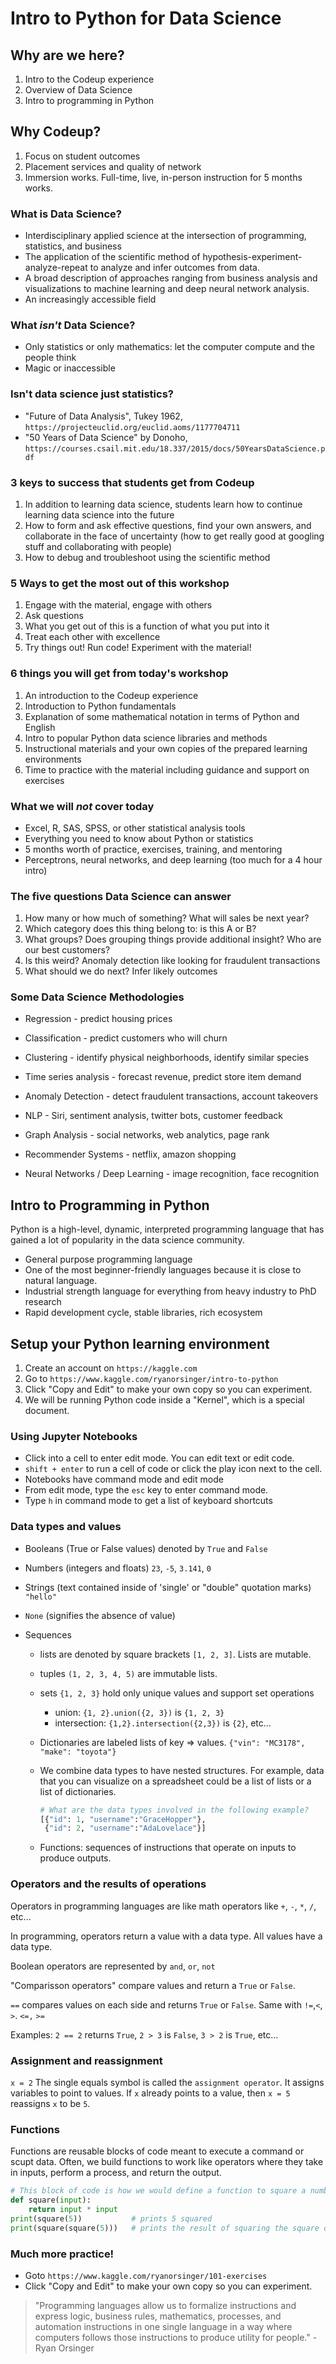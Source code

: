 # Intro to Python for Data Science

## Why are we here?
1. Intro to the Codeup experience
2. Overview of Data Science
3. Intro to programming in Python

## Why Codeup?
1. Focus on student outcomes
2. Placement services and quality of network
3. Immersion works. Full-time, live, in-person instruction for 5 months works.

### What is Data Science?
- Interdisciplinary applied science at the intersection of programming, statistics, and business
- The application of the scientific method of hypothesis-experiment-analyze-repeat to analyze and infer outcomes from data. 
- A broad description of approaches ranging from business analysis and visualizations to machine learning and deep neural network analysis.
- An increasingly accessible field

### What *isn't* Data Science?
- Only statistics or only mathematics: let the computer compute and the people think
- Magic or inaccessible

### Isn't data science just statistics?
- "Future of Data Analysis", Tukey 1962, `https://projecteuclid.org/euclid.aoms/1177704711`
- "50 Years of Data Science" by Donoho, `https://courses.csail.mit.edu/18.337/2015/docs/50YearsDataScience.pdf`

### 3 keys to success that students get from Codeup
1. In addition to learning data science, students learn how to continue learning data science into the future
2. How to form and ask effective questions, find your own answers, and collaborate in the face of uncertainty (how to get really good at googling stuff and collaborating with people)
3. How to debug and troubleshoot using the scientific method

### 5 Ways to get the most out of this workshop
1. Engage with the material, engage with others
2. Ask questions
3. What you get out of this is a function of what you put into it
4. Treat each other with excellence
5. Try things out! Run code! Experiment with the material!

### 6 things you will get from today's workshop
1. An introduction to the Codeup experience
2. Introduction to Python fundamentals
3. Explanation of some mathematical notation in terms of Python and English
4. Intro to popular Python data science libraries and methods
5. Instructional materials and your own copies of the prepared learning environments
6. Time to practice with the material including guidance and support on exercises

### What we will *not* cover today
- Excel, R, SAS, SPSS, or other statistical analysis tools
- Everything you need to know about Python or statistics
- 5 months worth of practice, exercises, training, and mentoring
- Perceptrons, neural networks, and deep learning (too much for a 4 hour intro)

### The five questions Data Science can answer

1. How many or how much of something? What will sales be next year?
2. Which category does this thing belong to: is this A or B?
3. What groups? Does grouping things provide additional insight? Who are our best customers?
4. Is this weird? Anomaly detection like looking for fraudulent transactions
5. What should we do next? Infer likely outcomes

### Some Data Science Methodologies

- Regression - predict housing prices

- Classification - predict customers who will churn

- Clustering - identify physical neighborhoods, identify similar species

- Time series analysis - forecast revenue, predict store item demand

- Anomaly Detection - detect fraudulent transactions, account takeovers 

- NLP - Siri, sentiment analysis, twitter bots, customer feedback

- Graph Analysis - social networks, web analytics, page rank

- Recommender Systems - netflix, amazon shopping

- Neural Networks / Deep Learning - image recognition, face recognition

## Intro to Programming in Python

Python is a high-level, dynamic, interpreted programming language that has gained a lot of popularity in the data science community.

- General purpose programming language
- One of the most beginner-friendly languages because it is close to natural language.
- Industrial strength language for everything from heavy industry to PhD research
- Rapid development cycle, stable libraries, rich ecosystem

## Setup your Python learning environment
1. Create an account on `https://kaggle.com`
2. Go to `https://www.kaggle.com/ryanorsinger/intro-to-python`
3. Click "Copy and Edit" to make your own copy so you can experiment.
4. We will be running Python code inside a "Kernel", which is a special document.

### Using Jupyter Notebooks

- Click into a cell to enter edit mode. You can edit text or edit code.
- `shift + enter` to run a cell of code or click the play icon next to the cell.
- Notebooks have command mode and edit mode
- From edit mode, type the `esc` key to enter command mode.
- Type `h` in command mode to get a list of keyboard shortcuts

### Data types and values

- Booleans (True or False values) denoted by `True` and `False`
- Numbers (integers and floats) `23`, `-5`, `3.141`, `0`
- Strings (text contained inside of 'single' or "double" quotation marks) `"hello"`
- `None` (signifies the absence of value)
- Sequences

    - lists are denoted by square brackets `[1, 2, 3]`. Lists are mutable.

    - tuples `(1, 2, 3, 4, 5)` are immutable lists.

    - sets `{1, 2, 3}` hold only unique values and support set operations

      - union: `{1, 2}.union({2, 3})` is `{1, 2, 3}`
      - intersection:  `{1,2}.intersection({2,3})` is `{2}`, etc...

    - Dictionaries are labeled lists of key => values. `{"vin": "MC3178", "make": "toyota"}`

    - We combine data types to have nested structures. For example, data that you can visualize on a spreadsheet could be a list of lists or a list of dictionaries. 

      ```python
      # What are the data types involved in the following example?
      [{"id": 1, "username":"GraceHopper"}, 
       {"id": 2, "username":"AdaLovelace"}]
      ```

    - Functions: sequences of instructions that operate on inputs to produce outputs.

### Operators and the results of operations 

Operators in programming languages are like math operators like `+`, `-`, `*`, `/`, etc...

In programming, operators return a value with a data type. All values have a data type.

Boolean operators are represented by `and`, `or`, `not`

"Comparisson operators" compare values and return a `True` or `False`.

`==` compares values on each side and returns `True` or `False`. Same with `!=`,`<`, `>`. `<=,` `>=`

Examples: `2 == 2` returns `True`, `2 > 3` is `False`, `3 > 2` is `True`, etc...

### Assignment and reassignment

`x = 2` The single equals symbol is called the `assignment operator`. It assigns variables to point to values. If `x` already points to a value, then `x = 5` reassigns `x`  to be `5`.

### Functions

Functions are reusable blocks of code meant to execute a command or scupt data. Often, we build functions to work like operators where they take in inputs, perform a process, and return the output.

```python
# This block of code is how we would define a function to square a number
def square(input):    
    return input * input
print(square(5))           # prints 5 squared
print(square(square(5)))   # prints the result of squaring the square of five.
```

### Much more practice!


- Goto `https://www.kaggle.com/ryanorsinger/101-exercises`
- Click "Copy and Edit" to make your own copy so you can experiment. 

> "Programming languages allow us to formalize instructions and express logic, business rules, mathematics, processes, and automation instructions in one single language in a way where computers follows those instructions to produce utility for people." - Ryan Orsinger